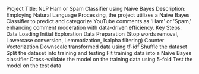 Project Title: NLP Ham or Spam Classifier using Naive Bayes
Description: Employing Natural Language Processing, the project utilizes a Naive Bayes Classifier to predict and categorize YouTube comments as 'Ham' or 'Spam,' enhancing comment moderation with data-driven efficiency.
Key Steps:
Data Loading
Initial Exploration
Data Preparation (Stop words removal, Lowercase conversion, Lemmatization, Isalpha filtering)
Counter Vectorization
Downscale transformed data using tf-idf
Shuffle the dataset
Split the dataset into training and testing
Fit training data into a Naive Bayes classifier
Cross-validate the model on the training data using 5-fold
Test the model on the test data
